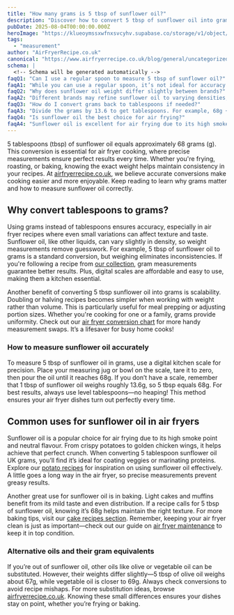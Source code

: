 ```yaml
---
title: "How many grams is 5 tbsp of sunflower oil?"
description: "Discover how to convert 5 tbsp of sunflower oil into grams for precise air fryer cooking. Get accurate measurements in seconds!"
pubDate: 2025-08-04T00:00:00.000Z
heroImage: "https://klueoymssxwfnxsvcyhv.supabase.co/storage/v1/object/public/Shmucket/how-many-grams-is-5-tbsp-sunflower-oil.webp"
tags:
  - "measurement"
author: "AirFryerRecipe.co.uk"
canonical: "https://www.airfryerrecipe.co.uk/blog/general/uncategorized/how-many-grams-is-5-tbsp-sunflower-oil"
schema: |
  <!-- Schema will be generated automatically -->
faqQ1: "Can I use a regular spoon to measure 5 tbsp of sunflower oil?"
faqA1: "While you can use a regular spoon, it’s not ideal for accuracy. Tablespoons vary in size, so a proper measuring spoon ensures you get exactly 5 tbsp (68g). For best results, use a kitchen scale to weigh the oil directly."
faqQ2: "Why does sunflower oil weight differ slightly between brands?"
faqA2: "Different brands may refine sunflower oil to varying densities, affecting weight. However, the difference is minimal—around 1-2g per 5 tbsp. Always measure by weight for precision, especially in air fryer cooking."
faqQ3: "How do I convert grams back to tablespoons if needed?"
faqA3: "Divide the grams by 13.6 to get tablespoons. For example, 68g ÷ 13.6 = 5 tbsp. This reverse conversion is handy when adapting recipes from weight to volume measurements."
faqQ4: "Is sunflower oil the best choice for air frying?"
faqA4: "Sunflower oil is excellent for air frying due to its high smoke point and neutral taste. However, alternatives like rapeseed or avocado oil also work well. Choose based on flavour and heat tolerance."
---
```

<p>5 tablespoons (tbsp) of sunflower oil equals approximately 68 grams (g). This conversion is essential for air fryer cooking, where precise measurements ensure perfect results every time. Whether you're frying, roasting, or baking, knowing the exact weight helps maintain consistency in your recipes. At <a href=https://www.airfryerrecipe.co.uk>airfryerrecipe.co.uk</a>, we believe accurate conversions make cooking easier and more enjoyable. Keep reading to learn why grams matter and how to measure sunflower oil correctly.</p>  

<h2>Why convert tablespoons to grams?</h2>  
<p>Using grams instead of tablespoons ensures accuracy, especially in air fryer recipes where even small variations can affect texture and taste. Sunflower oil, like other liquids, can vary slightly in density, so weight measurements remove guesswork. For example, 5 tbsp of sunflower oil to grams is a standard conversion, but weighing eliminates inconsistencies. If you're following a recipe from <a href=https://www.airfryerrecipe.co.uk/recipes>our collection</a>, gram measurements guarantee better results. Plus, digital scales are affordable and easy to use, making them a kitchen essential.</p>  

<p>Another benefit of converting 5 tbsp sunflower oil into grams is scalability. Doubling or halving recipes becomes simpler when working with weight rather than volume. This is particularly useful for meal prepping or adjusting portion sizes. Whether you're cooking for one or a family, grams provide uniformity. Check out our <a href=https://www.airfryerrecipe.co.uk/air-fryer-conversion-chart>air fryer conversion chart</a> for more handy measurement swaps. It’s a lifesaver for busy home cooks!</p>  

<h3>How to measure sunflower oil accurately</h3>  
<p>To measure 5 tbsp of sunflower oil in grams, use a digital kitchen scale for precision. Place your measuring jug or bowl on the scale, tare it to zero, then pour the oil until it reaches 68g. If you don’t have a scale, remember that 1 tbsp of sunflower oil weighs roughly 13.6g, so 5 tbsp equals 68g. For best results, always use level tablespoons—no heaping! This method ensures your air fryer dishes turn out perfectly every time.</p>  

<h2>Common uses for sunflower oil in air fryers</h2>  
<p>Sunflower oil is a popular choice for air frying due to its high smoke point and neutral flavour. From crispy potatoes to golden chicken wings, it helps achieve that perfect crunch. When converting 5 tablespoon sunflower oil UK grams, you’ll find it’s ideal for coating veggies or marinating proteins. Explore our <a href=https://www.airfryerrecipe.co.uk/recipe-category/potatoes>potato recipes</a> for inspiration on using sunflower oil effectively. A little goes a long way in the air fryer, so precise measurements prevent greasy results.</p>  

<p>Another great use for sunflower oil is in baking. Light cakes and muffins benefit from its mild taste and even distribution. If a recipe calls for 5 tbsp of sunflower oil, knowing it’s 68g helps maintain the right texture. For more baking tips, visit our <a href=https://www.airfryerrecipe.co.uk/recipe-category/cakes>cake recipes section</a>. Remember, keeping your air fryer clean is just as important—check out our guide on <a href=https://www.airfryerrecipe.co.uk/air-fryer-cleaner>air fryer maintenance</a> to keep it in top condition.</p>  

<h3>Alternative oils and their gram equivalents</h3>  
<p>If you’re out of sunflower oil, other oils like olive or vegetable oil can be substituted. However, their weights differ slightly—5 tbsp of olive oil weighs about 67g, while vegetable oil is closer to 69g. Always check conversions to avoid recipe mishaps. For more substitution ideas, browse <a href=https://www.airfryerrecipe.co.uk>airfryerrecipe.co.uk</a>. Knowing these small differences ensures your dishes stay on point, whether you’re frying or baking.</p>
